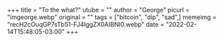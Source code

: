 +++
title = "To the what?"
utube = ""
author = "George"
picurl = "imgeorge.webp"
original = ""
tags = ["bitcoin", "dip", "sad",]
memeimg = "recH2cOuqGP7sTb51-FJ4IggZX0AIBNI0.webp"
date = "2022-02-14T15:48:05-03:00"
+++